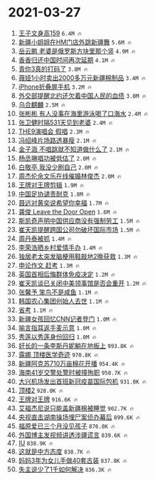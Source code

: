 # 2021-03-27

1. [王子文身高159](https://s.weibo.com/weibo?q=%23%E7%8E%8B%E5%AD%90%E6%96%87%E8%BA%AB%E9%AB%98159%23&Refer=top) `6.4M 🔥`
1. [新疆小姐姐在HM门店外跳新疆舞](https://s.weibo.com/weibo?q=%23%E6%96%B0%E7%96%86%E5%B0%8F%E5%A7%90%E5%A7%90%E5%9C%A8HM%E9%97%A8%E5%BA%97%E5%A4%96%E8%B7%B3%E6%96%B0%E7%96%86%E8%88%9E%23&Refer=top) `5.6M 🔥`
1. [岳云鹏 老婆是俄罗斯方块里那个竖](https://s.weibo.com/weibo?q=%E5%B2%B3%E4%BA%91%E9%B9%8F%20%E8%80%81%E5%A9%86%E6%98%AF%E4%BF%84%E7%BD%97%E6%96%AF%E6%96%B9%E5%9D%97%E9%87%8C%E9%82%A3%E4%B8%AA%E7%AB%96&Refer=top) `4.9M 🔥`
1. [香香归还中国时间再次延期](https://s.weibo.com/weibo?q=%23%E9%A6%99%E9%A6%99%E5%BD%92%E8%BF%98%E4%B8%AD%E5%9B%BD%E6%97%B6%E9%97%B4%E5%86%8D%E6%AC%A1%E5%BB%B6%E6%9C%9F%23&Refer=top) `4.1M 🔥`
1. [青你3真的打码了](https://s.weibo.com/weibo?q=%23%E9%9D%92%E4%BD%A03%E7%9C%9F%E7%9A%84%E6%89%93%E7%A0%81%E4%BA%86%23&Refer=top) `3.8M 🔥`
1. [薇娅1小时卖出2000多万元新疆棉制品](https://s.weibo.com/weibo?q=%23%E8%96%87%E5%A8%851%E5%B0%8F%E6%97%B6%E5%8D%96%E5%87%BA2000%E5%A4%9A%E4%B8%87%E5%85%83%E6%96%B0%E7%96%86%E6%A3%89%E5%88%B6%E5%93%81%23&Refer=top) `3.4M 🔥`
1. [iPhone折叠屏手机](https://s.weibo.com/weibo?q=iPhone%E6%8A%98%E5%8F%A0%E5%B1%8F%E6%89%8B%E6%9C%BA&Refer=top) `3.2M 🔥`
1. [外交部提醒北约还欠着中国人民的血债](https://s.weibo.com/weibo?q=%23%E5%A4%96%E4%BA%A4%E9%83%A8%E6%8F%90%E9%86%92%E5%8C%97%E7%BA%A6%E8%BF%98%E6%AC%A0%E7%9D%80%E4%B8%AD%E5%9B%BD%E4%BA%BA%E6%B0%91%E7%9A%84%E8%A1%80%E5%80%BA%23&Refer=top) `3.0M 🔥`
1. [乌合麒麟](https://s.weibo.com/weibo?q=%E4%B9%8C%E5%90%88%E9%BA%92%E9%BA%9F&Refer=top) `2.5M 🔥`
1. [张彬彬 有人没事在海里游泳喝了口海水](https://s.weibo.com/weibo?q=%E5%BC%A0%E5%BD%AC%E5%BD%AC%20%E6%9C%89%E4%BA%BA%E6%B2%A1%E4%BA%8B%E5%9C%A8%E6%B5%B7%E9%87%8C%E6%B8%B8%E6%B3%B3%E5%96%9D%E4%BA%86%E5%8F%A3%E6%B5%B7%E6%B0%B4&Refer=top) `2.4M 🔥`
1. [张卫健时隔531天见到老婆](https://s.weibo.com/weibo?q=%E5%BC%A0%E5%8D%AB%E5%81%A5%E6%97%B6%E9%9A%94531%E5%A4%A9%E8%A7%81%E5%88%B0%E8%80%81%E5%A9%86&Refer=top) `2.4M 🔥`
1. [THE9演唱会 假唱](https://s.weibo.com/weibo?q=THE9%E6%BC%94%E5%94%B1%E4%BC%9A%20%E5%81%87%E5%94%B1&Refer=top) `2.3M 🔥`
1. [冯绍峰片场路透暴瘦](https://s.weibo.com/weibo?q=%E5%86%AF%E7%BB%8D%E5%B3%B0%E7%89%87%E5%9C%BA%E8%B7%AF%E9%80%8F%E6%9A%B4%E7%98%A6&Refer=top) `2.1M 🔥`
1. [金子涵 不唱跳就不知道做什么了](https://s.weibo.com/weibo?q=%E9%87%91%E5%AD%90%E6%B6%B5%20%E4%B8%8D%E5%94%B1%E8%B7%B3%E5%B0%B1%E4%B8%8D%E7%9F%A5%E9%81%93%E5%81%9A%E4%BB%80%E4%B9%88%E4%BA%86&Refer=top) `2.1M 🔥`
1. [杨丞琳唱功被低估了](https://s.weibo.com/weibo?q=%23%E6%9D%A8%E4%B8%9E%E7%90%B3%E5%94%B1%E5%8A%9F%E8%A2%AB%E4%BD%8E%E4%BC%B0%E4%BA%86%23&Refer=top) `2.0M 🔥`
1. [白敬亭 我没少刷自己](https://s.weibo.com/weibo?q=%E7%99%BD%E6%95%AC%E4%BA%AD%20%E6%88%91%E6%B2%A1%E5%B0%91%E5%88%B7%E8%87%AA%E5%B7%B1&Refer=top) `2.0M 🔥`
1. [周杰伦余文乐在线催婚林俊杰](https://s.weibo.com/weibo?q=%23%E5%91%A8%E6%9D%B0%E4%BC%A6%E4%BD%99%E6%96%87%E4%B9%90%E5%9C%A8%E7%BA%BF%E5%82%AC%E5%A9%9A%E6%9E%97%E4%BF%8A%E6%9D%B0%23&Refer=top) `2.0M 🔥`
1. [王牌对王牌剪辑](https://s.weibo.com/weibo?q=%23%E7%8E%8B%E7%89%8C%E5%AF%B9%E7%8E%8B%E7%89%8C%E5%89%AA%E8%BE%91%23&Refer=top) `1.9M 🔥`
1. [中国足协谴责耐克](https://s.weibo.com/weibo?q=%E4%B8%AD%E5%9B%BD%E8%B6%B3%E5%8D%8F%E8%B0%B4%E8%B4%A3%E8%80%90%E5%85%8B&Refer=top) `1.8M 🔥`
1. [聂远对黄奕说希望你幸福](https://s.weibo.com/weibo?q=%23%E8%81%82%E8%BF%9C%E5%AF%B9%E9%BB%84%E5%A5%95%E8%AF%B4%E5%B8%8C%E6%9C%9B%E4%BD%A0%E5%B9%B8%E7%A6%8F%23&Refer=top) `1.7M 🔥`
1. [龚俊 Leave the Door Open](https://s.weibo.com/weibo?q=%E9%BE%9A%E4%BF%8A%20Leave%20the%20Door%20Open&Refer=top) `1.6M 🔥`
1. [斯凯奇声明中国供应商没有强制劳工](https://s.weibo.com/weibo?q=%23%E6%96%AF%E5%87%AF%E5%A5%87%E5%A3%B0%E6%98%8E%E4%B8%AD%E5%9B%BD%E4%BE%9B%E5%BA%94%E5%95%86%E6%B2%A1%E6%9C%89%E5%BC%BA%E5%88%B6%E5%8A%B3%E5%B7%A5%23&Refer=top) `1.5M 🔥`
1. [崔天凯提醒跨国公司勿破坏国际市场](https://s.weibo.com/weibo?q=%23%E5%B4%94%E5%A4%A9%E5%87%AF%E6%8F%90%E9%86%92%E8%B7%A8%E5%9B%BD%E5%85%AC%E5%8F%B8%E5%8B%BF%E7%A0%B4%E5%9D%8F%E5%9B%BD%E9%99%85%E5%B8%82%E5%9C%BA%23&Refer=top) `1.5M 🔥`
1. [周丹泰被抓](https://s.weibo.com/weibo?q=%23%E5%91%A8%E4%B8%B9%E6%B3%B0%E8%A2%AB%E6%8A%93%23&Refer=top) `1.4M 🔥`
1. [李荣浩晒乡村爱情手办](https://s.weibo.com/weibo?q=%E6%9D%8E%E8%8D%A3%E6%B5%A9%E6%99%92%E4%B9%A1%E6%9D%91%E7%88%B1%E6%83%85%E6%89%8B%E5%8A%9E&Refer=top) `1.4M 🔥`
1. [独居老太突发脑梗用鞋敲地2晚获救](https://s.weibo.com/weibo?q=%E7%8B%AC%E5%B1%85%E8%80%81%E5%A4%AA%E7%AA%81%E5%8F%91%E8%84%91%E6%A2%97%E7%94%A8%E9%9E%8B%E6%95%B2%E5%9C%B02%E6%99%9A%E8%8E%B7%E6%95%91&Refer=top) `1.3M 🔥`
1. [申论作文 赶考](https://s.weibo.com/weibo?q=%E7%94%B3%E8%AE%BA%E4%BD%9C%E6%96%87%20%E8%B5%B6%E8%80%83&Refer=top) `1.3M 🔥`
1. [英国首相后悔群体免疫决定](https://s.weibo.com/weibo?q=%23%E8%8B%B1%E5%9B%BD%E9%A6%96%E7%9B%B8%E5%90%8E%E6%82%94%E7%BE%A4%E4%BD%93%E5%85%8D%E7%96%AB%E5%86%B3%E5%AE%9A%23&Refer=top) `1.2M 🔥`
1. [崔天凯谈已关闭中美领事馆是否会重开](https://s.weibo.com/weibo?q=%23%E5%B4%94%E5%A4%A9%E5%87%AF%E8%B0%88%E5%B7%B2%E5%85%B3%E9%97%AD%E4%B8%AD%E7%BE%8E%E9%A2%86%E4%BA%8B%E9%A6%86%E6%98%AF%E5%90%A6%E4%BC%9A%E9%87%8D%E5%BC%80%23&Refer=top) `1.2M 🔥`
1. [张馨予 笨鸟不是咸鱼](https://s.weibo.com/weibo?q=%E5%BC%A0%E9%A6%A8%E4%BA%88%20%E7%AC%A8%E9%B8%9F%E4%B8%8D%E6%98%AF%E5%92%B8%E9%B1%BC&Refer=top) `1.1M 🔥`
1. [韩国农心集团创始人去世](https://s.weibo.com/weibo?q=%23%E9%9F%A9%E5%9B%BD%E5%86%9C%E5%BF%83%E9%9B%86%E5%9B%A2%E5%88%9B%E5%A7%8B%E4%BA%BA%E5%8E%BB%E4%B8%96%23&Refer=top) `1.1M 🔥`
1. [省考](https://s.weibo.com/weibo?q=%23%E7%9C%81%E8%80%83%23&Refer=top) `1.1M 🔥`
1. [新疆女孩回忆CNN记者登门](https://s.weibo.com/weibo?q=%E6%96%B0%E7%96%86%E5%A5%B3%E5%AD%A9%E5%9B%9E%E5%BF%86CNN%E8%AE%B0%E8%80%85%E7%99%BB%E9%97%A8&Refer=top) `1.0M 🔥`
1. [喻言指耳返手麦示意](https://s.weibo.com/weibo?q=%23%E5%96%BB%E8%A8%80%E6%8C%87%E8%80%B3%E8%BF%94%E6%89%8B%E9%BA%A6%E7%A4%BA%E6%84%8F%23&Refer=top) `1.0M 🔥`
1. [秀莲以秀莲身份回归](https://s.weibo.com/weibo?q=%23%E7%A7%80%E8%8E%B2%E4%BB%A5%E7%A7%80%E8%8E%B2%E8%BA%AB%E4%BB%BD%E5%9B%9E%E5%BD%92%23&Refer=top) `1.0M 🔥`
1. [好长的一条李斯丹妮躺在地板上](https://s.weibo.com/weibo?q=%23%E5%A5%BD%E9%95%BF%E7%9A%84%E4%B8%80%E6%9D%A1%E6%9D%8E%E6%96%AF%E4%B8%B9%E5%A6%AE%E8%BA%BA%E5%9C%A8%E5%9C%B0%E6%9D%BF%E4%B8%8A%23&Refer=top) `993.8K 🔥`
1. [露娜 顶楼医学奇迹](https://s.weibo.com/weibo?q=%E9%9C%B2%E5%A8%9C%20%E9%A1%B6%E6%A5%BC%E5%8C%BB%E5%AD%A6%E5%A5%87%E8%BF%B9&Refer=top) `970.8K 🔥`
1. [新疆阿克苏710万亩棉花开播](https://s.weibo.com/weibo?q=%E6%96%B0%E7%96%86%E9%98%BF%E5%85%8B%E8%8B%8F710%E4%B8%87%E4%BA%A9%E6%A3%89%E8%8A%B1%E5%BC%80%E6%92%AD&Refer=top) `954.4K 🔥`
1. [海南41岁交警处警时被撞殉职](https://s.weibo.com/weibo?q=%23%E6%B5%B7%E5%8D%9741%E5%B2%81%E4%BA%A4%E8%AD%A6%E5%A4%84%E8%AD%A6%E6%97%B6%E8%A2%AB%E6%92%9E%E6%AE%89%E8%81%8C%23&Refer=top) `950.7K 🔥`
1. [大兴机场发出首班新冠疫苗国际包机](https://s.weibo.com/weibo?q=%23%E5%A4%A7%E5%85%B4%E6%9C%BA%E5%9C%BA%E5%8F%91%E5%87%BA%E9%A6%96%E7%8F%AD%E6%96%B0%E5%86%A0%E7%96%AB%E8%8B%97%E5%9B%BD%E9%99%85%E5%8C%85%E6%9C%BA%23&Refer=top) `931.0K 🔥`
1. [顶楼2](https://s.weibo.com/weibo?q=%E9%A1%B6%E6%A5%BC2&Refer=top) `928.0K 🔥`
1. [王牌对王牌](https://s.weibo.com/weibo?q=%E7%8E%8B%E7%89%8C%E5%AF%B9%E7%8E%8B%E7%89%8C&Refer=top) `916.6K 🔥`
1. [艾福杰尼说只能盖新疆棉被睡觉](https://s.weibo.com/weibo?q=%23%E8%89%BE%E7%A6%8F%E6%9D%B0%E5%B0%BC%E8%AF%B4%E5%8F%AA%E8%83%BD%E7%9B%96%E6%96%B0%E7%96%86%E6%A3%89%E8%A2%AB%E7%9D%A1%E8%A7%89%23&Refer=top) `902.7K 🔥`
1. [央视直击湖南操场埋尸案侦办幕后](https://s.weibo.com/weibo?q=%23%E5%A4%AE%E8%A7%86%E7%9B%B4%E5%87%BB%E6%B9%96%E5%8D%97%E6%93%8D%E5%9C%BA%E5%9F%8B%E5%B0%B8%E6%A1%88%E4%BE%A6%E5%8A%9E%E5%B9%95%E5%90%8E%23&Refer=top) `899.6K 🔥`
1. [福原爱已三个月没见孩子](https://s.weibo.com/weibo?q=%E7%A6%8F%E5%8E%9F%E7%88%B1%E5%B7%B2%E4%B8%89%E4%B8%AA%E6%9C%88%E6%B2%A1%E8%A7%81%E5%AD%A9%E5%AD%90&Refer=top) `876.0K 🔥`
1. [外国博主发视频讲透涉疆谎言](https://s.weibo.com/weibo?q=%23%E5%A4%96%E5%9B%BD%E5%8D%9A%E4%B8%BB%E5%8F%91%E8%A7%86%E9%A2%91%E8%AE%B2%E9%80%8F%E6%B6%89%E7%96%86%E8%B0%8E%E8%A8%80%23&Refer=top) `839.6K 🔥`
1. [IU](https://s.weibo.com/weibo?q=IU&Refer=top) `838.9K 🔥`
1. [这就是中方态度](https://s.weibo.com/weibo?q=%23%E8%BF%99%E5%B0%B1%E6%98%AF%E4%B8%AD%E6%96%B9%E6%80%81%E5%BA%A6%23&Refer=top) `838.7K 🔥`
1. [妈妈3年为女儿手做40套古装](https://s.weibo.com/weibo?q=%E5%A6%88%E5%A6%883%E5%B9%B4%E4%B8%BA%E5%A5%B3%E5%84%BF%E6%89%8B%E5%81%9A40%E5%A5%97%E5%8F%A4%E8%A3%85&Refer=top) `837.8K 🔥`
1. [失主说少了1千如何解决](https://s.weibo.com/weibo?q=%E5%A4%B1%E4%B8%BB%E8%AF%B4%E5%B0%91%E4%BA%861%E5%8D%83%E5%A6%82%E4%BD%95%E8%A7%A3%E5%86%B3&Refer=top) `836.3K 🔥`
